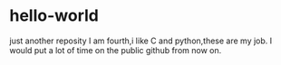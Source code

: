 # hello-world
just another reposity
I am fourth,i like C and python,these are my job.
I would put a lot of time on the public github from now on.
